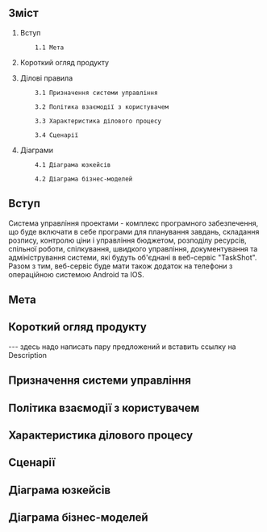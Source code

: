 ## Зміст
1. Вступ 
 
           1.1 Мета
    
2. Короткий огляд продукту

3. Ділові правила

           3.1 Призначення системи управління
  
           3.2 Політика взаємодії з користувачем
  
           3.3 Характеристика ділового процесу
  
           3.4 Сценарії
  
4. Діаграми

           4.1 Діаграма юзкейсів
  
           4.2 Діаграма бізнес-моделей
           
## Вступ
Система управління проектами - комплекс програмного забезпечення, що буде включати в себе програми для планування завдань, складання розпису, контролю ціни і управління бюджетом, розподілу ресурсів, спільної роботи, спілкування, швидкого управління, документування та адміністрування системи, які будуть об'єднані в веб-сервіс "TaskShot". Разом з тим, веб-сервіс буде мати також додаток на телефони з операційною системою Android та IOS.
## Мета
## Короткий огляд продукту
--- здесь надо написать пару предложений и вставить ссылку на Description
## Призначення системи управління
## Політика взаємодії з користувачем
## Характеристика ділового процесу
## Сценарії
## Діаграма юзкейсів
## Діаграма бізнес-моделей
